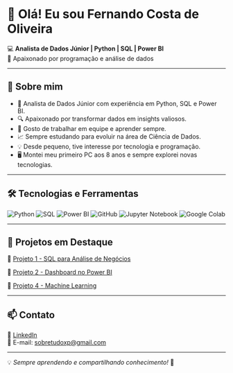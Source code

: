 # 👋 Olá! Eu sou Fernando Costa de Oliveira

💻 **Analista de Dados Júnior | Python | SQL | Power BI**  
🚀 Apaixonado por programação e análise de dados

---

## 📌 Sobre mim

- 🎯 Analista de Dados Júnior com experiência em Python, SQL e Power BI.
- 🔍 Apaixonado por transformar dados em insights valiosos.
- 🤝 Gosto de trabalhar em equipe e aprender sempre.
- 📈 Sempre estudando para evoluir na área de Ciência de Dados.
- 💡 Desde pequeno, tive interesse por tecnologia e programação.
- 🖥️ Montei meu primeiro PC aos 8 anos e sempre explorei novas tecnologias.

---

## 🛠️ Tecnologias e Ferramentas

![Python](https://img.shields.io/badge/-Python-3776AB?style=flat-square&logo=Python&logoColor=white)
![SQL](https://img.shields.io/badge/-SQL-4479A1?style=flat-square&logo=MySQL&logoColor=white)
![Power BI](https://img.shields.io/badge/-Power%20BI-F2C811?style=flat-square&logo=Power%20BI&logoColor=black)
![GitHub](https://img.shields.io/badge/-GitHub-181717?style=flat-square&logo=GitHub&logoColor=white)
![Jupyter Notebook](https://img.shields.io/badge/-Jupyter-FA8800?style=flat-square&logo=Jupyter&logoColor=white)
![Google Colab](https://img.shields.io/badge/-Google%20Colab-F9AB00?style=flat-square&logo=Google%20Colab&logoColor=white)

---

## 🚀 Projetos em Destaque

🔹 [Projeto 1 - SQL para Análise de Negócios](https://github.com/FernandoOliver2610/Projeto03.git)


🔹 [Projeto 2 - Dashboard no Power BI](https://github.com/FernandoOliver2610/Projeto02.git)  



🔹 [Projeto 4 - Machine Learning](https://github.com/FernandoOliver2610/Projeto04.git)



---

## 📫 Contato

🔗 [LinkedIn](https://www.linkedin.com/in/fernando-costa-de-oliveira-97b124348)  
📧 E-mail: sobretudoxp@gmail.com

---

💡 *Sempre aprendendo e compartilhando conhecimento!* 🚀
